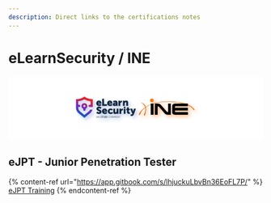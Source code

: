 ```yaml
---
description: Direct links to the certifications notes
---
```


# eLearnSecurity / INE

![ine.com](.gitbook/assets/elearningine_cover_mid.png)

## eJPT - Junior Penetration Tester

{% content-ref url="https://app.gitbook.com/s/lhjuckuLbvBn36EoFL7P/" %}
[eJPT Training](https://app.gitbook.com/s/lhjuckuLbvBn36EoFL7P/)
{% endcontent-ref %}
